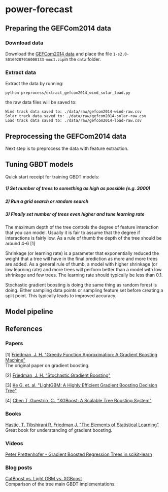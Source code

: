 # power-forecast

## Preparing the GEFCom2014 data

### Download data
Download the [GEFCom2014 data](https://drive.google.com/file/d/1gKSe-OMVICQ5ZcBD_jvtAPRuamTFwFqI/view?usp=sharing) and place the file `1-s2.0-S0169207016000133-mmc1.zip`in the `data` folder. 

### Extract data
Extract the data by running: 

```
python preprocess/extract_gefcom2014_wind_solar_load.py
```

the raw data files will be saved to: 

```
Wind track data saved to: ./data/raw/gefcom2014-wind-raw.csv
Solar track data saved to: ./data/raw/gefcom2014-solar-raw.csv
Load track data saved to: ./data/raw/gefcom2014-load-raw.csv
```

## Preprocessing the GEFCom2014 data
Next step is to preprocess the data with feature extraction. 



## Tuning GBDT models
Quick start receipt for training GBDT models:
##### 1) Set number of trees to something as high as possible (e.g. 3000)
##### 2) Run a grid search or random search
##### 3) Finally set number of trees even higher and tune learning rate

The maximum depth of the tree controls the degree of feature interaction that you can model. Usually it is fair to assume that the degree if interactions is fairly low. As a rule of thumb the depth of the tree should be around 4-6 [1]

Shrinkage (or learning rate) is a parameter that exponentially reduced the weight that a tree will have in the final prediction as more and more trees are added. As a general rule of thumb, a model with higher shrinkage (or low learning rate) and more trees will perform better than a model with low shrinkage and few trees. The learning rate should typically be less than 0.1.

Stochastic gradient boosting is doing the same thing as random forest is doing. Either sampling data points or sampling feature set before creating a split point. This typically leads to improved accuracy.
## Model pipeline


## References

### Papers
[1] [Friedman, J. H. "Greedy Function Approximation: A Gradient Boosting Machine"](https://statweb.stanford.edu/~jhf/ftp/trebst.pdf)
<br>The original paper on gradient boosting.

[2] [Friedman, J. H. "Stochastic Gradient Boosting"](https://statweb.stanford.edu/~jhf/ftp/stobst.pdf)
<br>

[3] [Ke G. et. al. "LightGBM: A Highly Efficient Gradient Boosting Decision Tree"](https://papers.nips.cc/paper/6907-lightgbm-a-highly-efficient-gradient-boosting-decision-tree.pdf)

[4] [Chen T, Guestrin, C. ,"XGBoost: A Scalable Tree Boosting System"](https://arxiv.org/pdf/1603.02754.pdf)

### Books
[Hastie, T. Tibshirani R. Friedman J. "The Elements of Statistical Learning"](https://web.stanford.edu/~hastie/Papers/ESLII.pdf)
<br> Great book for understanding of gradient boosting.

### Videos
[Peter Prettenhofer - Gradient Boosted Regression Trees in scikit-learn](https://www.youtube.com/watch?v=IXZKgIsZRm0)

### Blog posts
[CatBoost vs. Light GBM vs. XGBoost](https://towardsdatascience.com/catboost-vs-light-gbm-vs-xgboost-5f93620723db)
<br> Comparison of the tree main GBDT implementations.
